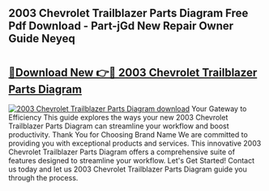 ## 2003 Chevrolet Trailblazer Parts Diagram Free Pdf Download - Part-jGd New Repair Owner Guide Neyeq

# <h2><a href="http://dfsv4h.blite.top/?on=2003+Chevrolet+Trailblazer+Parts+Diagram">🔗Download New 👉🔴 2003 Chevrolet Trailblazer Parts Diagram</a></h2>

[![2003 Chevrolet Trailblazer Parts Diagram download](https://i.imgur.com/lujVjoI.png)](http://dfsv4h.blite.top/?on=2003+Chevrolet+Trailblazer+Parts+Diagram)
Your Gateway to Efficiency This guide explores the ways your new 2003 Chevrolet Trailblazer Parts Diagram can streamline your workflow and boost productivity. Thank You for Choosing Brand Name We are committed to providing you with exceptional products and services. This innovative 2003 Chevrolet Trailblazer Parts Diagram offers a comprehensive suite of features designed to streamline your workflow. Let's Get Started! Contact us today and let us 2003 Chevrolet Trailblazer Parts Diagram guide you through the process.
